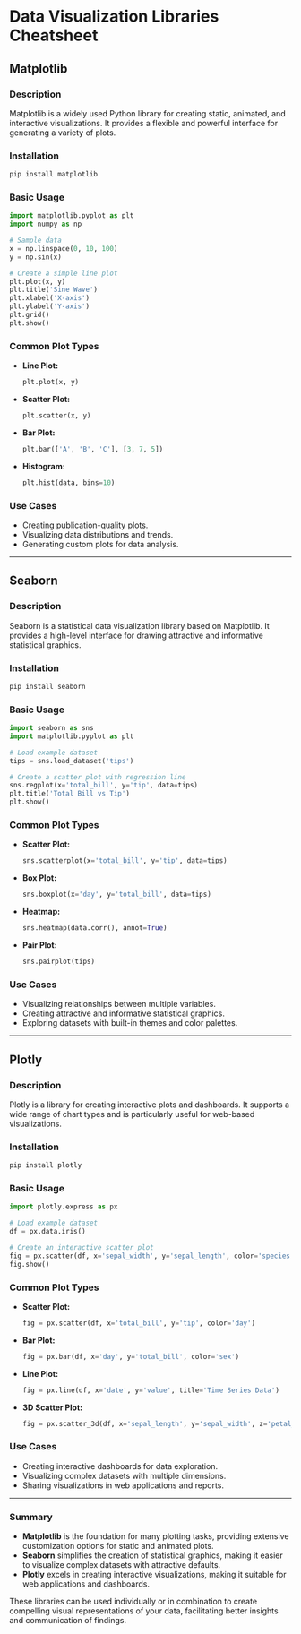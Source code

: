 # Data Visualization Libraries Cheatsheet

## Matplotlib

### Description
Matplotlib is a widely used Python library for creating static, animated, and interactive visualizations. It provides a flexible and powerful interface for generating a variety of plots.

### Installation

```bash
pip install matplotlib
```

### Basic Usage

```python
import matplotlib.pyplot as plt
import numpy as np

# Sample data
x = np.linspace(0, 10, 100)
y = np.sin(x)

# Create a simple line plot
plt.plot(x, y)
plt.title('Sine Wave')
plt.xlabel('X-axis')
plt.ylabel('Y-axis')
plt.grid()
plt.show()
```

### Common Plot Types

- **Line Plot:**
  ```python
  plt.plot(x, y)
  ```

- **Scatter Plot:**
  ```python
  plt.scatter(x, y)
  ```

- **Bar Plot:**
  ```python
  plt.bar(['A', 'B', 'C'], [3, 7, 5])
  ```

- **Histogram:**
  ```python
  plt.hist(data, bins=10)
  ```

### Use Cases
- Creating publication-quality plots.
- Visualizing data distributions and trends.
- Generating custom plots for data analysis.

---

## Seaborn

### Description
Seaborn is a statistical data visualization library based on Matplotlib. It provides a high-level interface for drawing attractive and informative statistical graphics.

### Installation

```bash
pip install seaborn
```

### Basic Usage

```python
import seaborn as sns
import matplotlib.pyplot as plt

# Load example dataset
tips = sns.load_dataset('tips')

# Create a scatter plot with regression line
sns.regplot(x='total_bill', y='tip', data=tips)
plt.title('Total Bill vs Tip')
plt.show()
```

### Common Plot Types

- **Scatter Plot:**
  ```python
  sns.scatterplot(x='total_bill', y='tip', data=tips)
  ```

- **Box Plot:**
  ```python
  sns.boxplot(x='day', y='total_bill', data=tips)
  ```

- **Heatmap:**
  ```python
  sns.heatmap(data.corr(), annot=True)
  ```

- **Pair Plot:**
  ```python
  sns.pairplot(tips)
  ```

### Use Cases
- Visualizing relationships between multiple variables.
- Creating attractive and informative statistical graphics.
- Exploring datasets with built-in themes and color palettes.

---

## Plotly

### Description
Plotly is a library for creating interactive plots and dashboards. It supports a wide range of chart types and is particularly useful for web-based visualizations.

### Installation

```bash
pip install plotly
```

### Basic Usage

```python
import plotly.express as px

# Load example dataset
df = px.data.iris()

# Create an interactive scatter plot
fig = px.scatter(df, x='sepal_width', y='sepal_length', color='species', title='Iris Dataset')
fig.show()
```

### Common Plot Types

- **Scatter Plot:**
  ```python
  fig = px.scatter(df, x='total_bill', y='tip', color='day')
  ```

- **Bar Plot:**
  ```python
  fig = px.bar(df, x='day', y='total_bill', color='sex')
  ```

- **Line Plot:**
  ```python
  fig = px.line(df, x='date', y='value', title='Time Series Data')
  ```

- **3D Scatter Plot:**
  ```python
  fig = px.scatter_3d(df, x='sepal_length', y='sepal_width', z='petal_length', color='species')
  ```

### Use Cases
- Creating interactive dashboards for data exploration.
- Visualizing complex datasets with multiple dimensions.
- Sharing visualizations in web applications and reports.

---

### Summary

- **Matplotlib** is the foundation for many plotting tasks, providing extensive customization options for static and animated plots.
- **Seaborn** simplifies the creation of statistical graphics, making it easier to visualize complex datasets with attractive defaults.
- **Plotly** excels in creating interactive visualizations, making it suitable for web applications and dashboards.

These libraries can be used individually or in combination to create compelling visual representations of your data, facilitating better insights and communication of findings.

